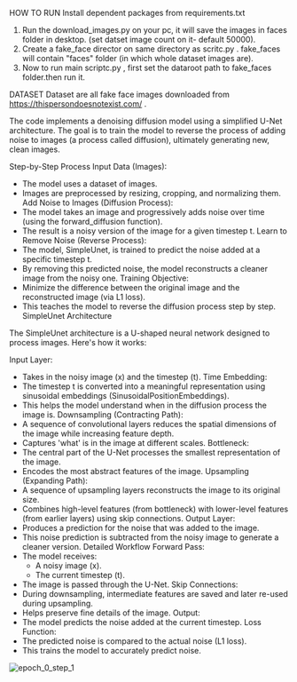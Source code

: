 HOW TO RUN
Install dependent packages from requirements.txt
1. Run the download_images.py on your pc, it will save the images in faces folder in desktop. (set datset image count on it- default 50000).
2. Create a fake_face director on same directory as scritc.py . fake_faces will contain "faces" folder (in which whole dataset images are).
3. Now to run main scriptc.py , first set the dataroot path to fake_faces folder.then run it.





DATASET
Dataset are all fake face images downloaded from https://thispersondoesnotexist.com/ .

The code implements a denoising diffusion model using a simplified U-Net architecture. The goal is to train the model to reverse the process of adding noise to images (a process called diffusion), ultimately generating new, clean images.

Step-by-Step Process
Input Data (Images):
- The model uses a dataset of images.
- Images are preprocessed by resizing, cropping, and normalizing them.
Add Noise to Images (Diffusion Process):
- The model takes an image and progressively adds noise over time (using the forward_diffusion function).
- The result is a noisy version of the image for a given timestep t.
Learn to Remove Noise (Reverse Process):
- The model, SimpleUnet, is trained to predict the noise added at a specific timestep t.
- By removing this predicted noise, the model reconstructs a cleaner image from the noisy one.
Training Objective:
- Minimize the difference between the original image and the reconstructed image (via L1 loss).
- This teaches the model to reverse the diffusion process step by step.
SimpleUnet Architecture

The SimpleUnet architecture is a U-shaped neural network designed to process images. Here's how it works:

Input Layer:
- Takes in the noisy image (x) and the timestep (t).
Time Embedding:
- The timestep t is converted into a meaningful representation using sinusoidal embeddings (SinusoidalPositionEmbeddings).
- This helps the model understand when in the diffusion process the image is.
Downsampling (Contracting Path):
- A sequence of convolutional layers reduces the spatial dimensions of the image while increasing feature depth.
- Captures 'what' is in the image at different scales.
Bottleneck:
- The central part of the U-Net processes the smallest representation of the image.
- Encodes the most abstract features of the image.
Upsampling (Expanding Path):
- A sequence of upsampling layers reconstructs the image to its original size.
- Combines high-level features (from bottleneck) with lower-level features (from earlier layers) using skip connections.
Output Layer:
- Produces a prediction for the noise that was added to the image.
- This noise prediction is subtracted from the noisy image to generate a cleaner version.
Detailed Workflow
Forward Pass:
- The model receives:
    - A noisy image (x).
    - The current timestep (t).
- The image is passed through the U-Net.
Skip Connections:
- During downsampling, intermediate features are saved and later re-used during upsampling.
- Helps preserve fine details of the image.
Output:
- The model predicts the noise added at the current timestep.
Loss Function:
- The predicted noise is compared to the actual noise (L1 loss).
- This trains the model to accurately predict noise.



![epoch_0_step_1](https://github.com/user-attachments/assets/cf676ded-8a2a-4845-9659-8b97c42edeb2)
